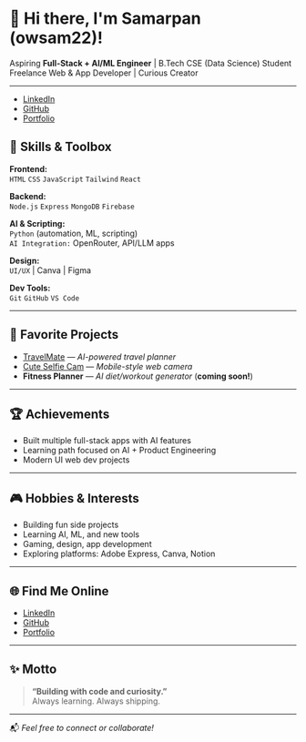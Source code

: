 # 👋 Hi there, I'm Samarpan (owsam22)!

Aspiring **Full-Stack + AI/ML Engineer** | B.Tech CSE (Data Science) Student  
Freelance Web & App Developer | Curious Creator

---
- [LinkedIn](https://linkedin.com/in/samarpan22)
- [GitHub](https://github.com/owsam22)
- [Portfolio](https://owsam22.github.io/portfolio)

## 🚀 Skills & Toolbox

**Frontend:**  
`HTML` `CSS` `JavaScript` `Tailwind` `React`

**Backend:**  
`Node.js` `Express` `MongoDB` `Firebase`

**AI & Scripting:**  
`Python` (automation, ML, scripting)  
`AI Integration:` OpenRouter, API/LLM apps

**Design:**  
`UI/UX` | Canva | Figma

**Dev Tools:**  
`Git` `GitHub` `VS Code`

---

## 🌟 Favorite Projects

- [TravelMate](https://github.com/owsam22/travelmate) — *AI-powered travel planner*
- [Cute Selfie Cam](https://github.com/owsam22/cutiecam) — *Mobile-style web camera*
- **Fitness Planner** — *AI diet/workout generator* (**coming soon!**)

---

## 🏆 Achievements

- Built multiple full-stack apps with AI features
- Learning path focused on AI + Product Engineering
- Modern UI web dev projects

---

## 🎮 Hobbies & Interests

- Building fun side projects
- Learning AI, ML, and new tools
- Gaming, design, app development
- Exploring platforms: Adobe Express, Canva, Notion

---

## 🌐 Find Me Online

- [LinkedIn](https://linkedin.com/in/samarpan22)
- [GitHub](https://github.com/owsam22)
- [Portfolio](https://owsam22.github.io/portfolio)

---

## ✨ Motto

> **“Building with code and curiosity.”**  
> Always learning. Always shipping.

---

📬 *Feel free to connect or collaborate!*
